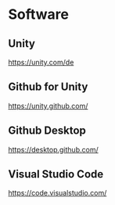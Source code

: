 # Software

## Unity
https://unity.com/de

## Github for Unity
https://unity.github.com/

## Github Desktop
https://desktop.github.com/

## Visual Studio Code
https://code.visualstudio.com/

